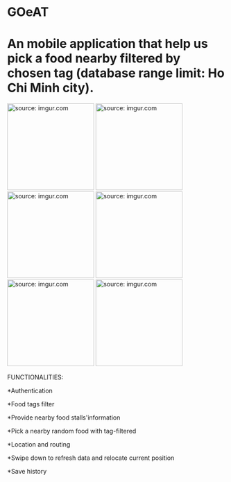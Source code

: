 # GOeAT
# An mobile application that help us pick a food nearby filtered by chosen tag (database range limit: Ho Chi Minh city).

<a href="https://imgur.com/8nLzzCG"><img src="https://i.imgur.com/8nLzzCG.png" title="source: imgur.com" width="200px"/></a>
<a href="https://imgur.com/PUf9zy3"><img src="https://i.imgur.com/PUf9zy3.png" title="source: imgur.com" width="200px" /></a>
<a href="https://imgur.com/K1FtI2a"><img src="https://i.imgur.com/K1FtI2a.png" title="source: imgur.com" width="200px"/></a>
<a href="https://imgur.com/NYNuOKm"><img src="https://i.imgur.com/NYNuOKm.png" title="source: imgur.com" width="200px"/></a>
<a href="https://imgur.com/ZqZq4WD"><img src="https://i.imgur.com/ZqZq4WD.png" title="source: imgur.com" width="200px"/></a>
<a href="https://imgur.com/d5nv5OL"><img src="https://i.imgur.com/d5nv5OL.png" title="source: imgur.com" width="200px"/></a>

FUNCTIONALITIES:

*Authentication

*Food tags filter

*Provide nearby food stalls'information

*Pick a nearby random food with tag-filtered

*Location and routing

*Swipe down to refresh data and relocate current position

*Save history

